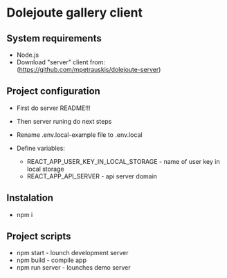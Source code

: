 # Dolejoute gallery client

## System requirements
  * Node.js
  * Download "server" client from: (https://github.com/mpetrauskis/dolejoute-server)

## Project configuration

  * First do server README!!!

  * Then server runing do next steps
  * Rename .env.local-example file to .env.local
  * Define variables:
    * REACT_APP_USER_KEY_IN_LOCAL_STORAGE - name of user key in local storage
    * REACT_APP_API_SERVER - api server domain

## Instalation
  * npm i

## Project scripts
  * npm start - lounch development server
  * npm build - compile app
  * npm run server - lounches demo server

